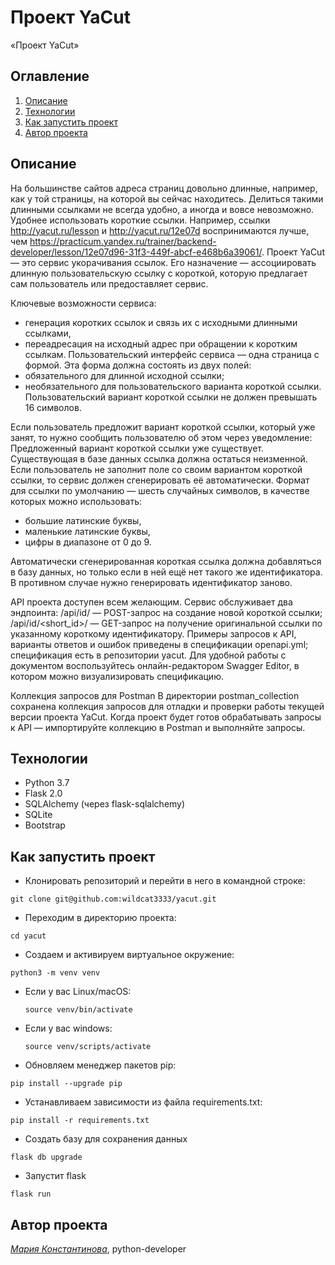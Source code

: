 # Проект YaCut
«Проект YaCut»

## Оглавление
1. [Описание](#описание)
2. [Технологии](#технологии)
3. [Как запустить проект](#как-запустить-проект)
4. [Автор проекта](#автор-проекта)

## Описание
На большинстве сайтов адреса страниц довольно длинные, например, как у той страницы, на которой вы сейчас находитесь.
Делиться такими длинными ссылками не всегда удобно, а иногда и вовсе невозможно. 
Удобнее использовать короткие ссылки. Например, ссылки http://yacut.ru/lesson и http://yacut.ru/12e07d воспринимаются лучше,
чем https://practicum.yandex.ru/trainer/backend-developer/lesson/12e07d96-31f3-449f-abcf-e468b6a39061/. 
Проект YaCut — это сервис укорачивания ссылок. Его назначение — ассоциировать длинную пользовательскую ссылку с короткой,
которую предлагает сам пользователь или предоставляет сервис.

Ключевые возможности сервиса:
 - генерация коротких ссылок и связь их с исходными длинными ссылками,
 - переадресация на исходный адрес при обращении к коротким ссылкам.
Пользовательский интерфейс сервиса — одна страница с формой. Эта форма должна состоять из двух полей:
 - обязательного для длинной исходной ссылки;
 - необязательного для пользовательского варианта короткой ссылки.
Пользовательский вариант короткой ссылки не должен превышать 16 символов.

Если пользователь предложит вариант короткой ссылки, который уже занят, то нужно сообщить пользователю об этом через уведомление:
Предложенный вариант короткой ссылки уже существует.
Существующая в базе данных ссылка должна остаться неизменной.
Если пользователь не заполнит поле со своим вариантом короткой ссылки, то сервис должен сгенерировать её автоматически. 
Формат для ссылки по умолчанию — шесть случайных символов, в качестве которых можно использовать:
 - большие латинские буквы,
 - маленькие латинские буквы,
 - цифры в диапазоне от 0 до 9.

Автоматически сгенерированная короткая ссылка должна добавляться в базу данных, но только если в ней ещё нет такого же идентификатора.
В противном случае нужно генерировать идентификатор заново.

API проекта доступен всем желающим. Сервис обслуживает два эндпоинта:
/api/id/ — POST-запрос на создание новой короткой ссылки;
/api/id/<short_id>/ — GET-запрос на получение оригинальной ссылки по указанному короткому идентификатору.
Примеры запросов к API, варианты ответов и ошибок приведены в спецификации openapi.yml; спецификация есть в репозитории yacut. 
Для удобной работы с документом воспользуйтесь онлайн-редактором Swagger Editor, в котором можно визуализировать спецификацию.

Коллекция запросов для Postman
В директории postman_collection сохранена коллекция запросов для отладки и проверки работы текущей версии проекта YaCut.
Когда проект будет готов обрабатывать запросы к API — импортируйте коллекцию в Postman и выполняйте запросы.


## Технологии
- Python 3.7
- Flask 2.0
- SQLAlchemy (через flask-sqlalchemy)
- SQLite
- Bootstrap


## Как запустить проект

- Клонировать репозиторий и перейти в него в командной строке:
```
git clone git@github.com:wildcat3333/yacut.git
```
- Переходим в директорию проекта:
```
cd yacut
```

- Создаем и активируем виртуальное окружение:
```
python3 -m venv venv
```
* Если у вас Linux/macOS:
    ```
    source venv/bin/activate
    ```

* Если у вас windows:
    ```
    source venv/scripts/activate
    ```

- Обновляем менеджер пакетов pip:
```
pip install --upgrade pip
```

- Устанавливаем зависимости из файла requirements.txt:
```
pip install -r requirements.txt
```

- Создать базу для сохранения данных
```
flask db upgrade
```

- Запустит flask
```
flask run
```


## Автор проекта
_[Мария Константинова](https://github.com/wildcat3333)_, python-developer
